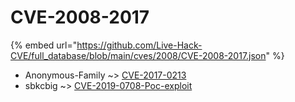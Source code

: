 # CVE-2008-2017
{% embed url="https://github.com/Live-Hack-CVE/full_database/blob/main/cves/2008/CVE-2008-2017.json" %}

* Anonymous-Family ~> [CVE-2017-0213](https://www.alice-snow.ru/2008/database/cve-2008-2017/cve-2017-0213-anonymous-family)
* sbkcbig ~> [CVE-2019-0708-Poc-exploit](https://www.alice-snow.ru/2008/database/cve-2008-2017/cve-2019-0708-poc-exploit-sbkcbig)